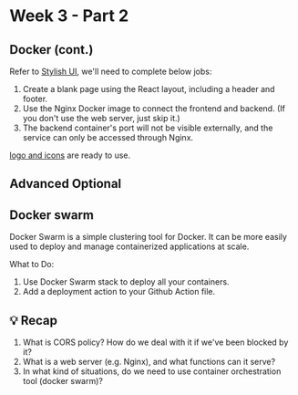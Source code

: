 # Week 3 - Part 2

## Docker (cont.)

Refer to [Stylish UI](https://www.figma.com/file/sKhc4A0Gi427u1I5leT5ug/STYLiSH), we'll need to complete below jobs:

1. Create a blank page using the React layout, including a header and footer.
2. Use the Nginx Docker image to connect the frontend and backend. (If you don't use the web server, just skip it.)
3. The backend container's port will not be visible externally, and the service can only be accessed through Nginx.

[logo and icons](https://s3.amazonaws.com/appworks-school-stylish/images.zip) are ready to use.

## Advanced Optional

## Docker swarm

Docker Swarm is a simple clustering tool for Docker. It can be more easily used to deploy and manage containerized applications at scale.

What to Do:

1. Use Docker Swarm stack to deploy all your containers.
2. Add a deployment action to your Github Action file.

## 💡 Recap

1. What is CORS policy? How do we deal with it if we've been blocked by it?
2. What is a web server (e.g. Nginx), and what functions can it serve?
3. In what kind of situations, do we need to use container orchestration tool (docker swarm)?
